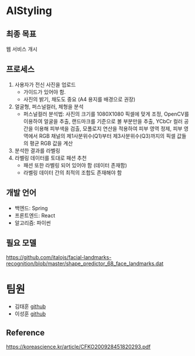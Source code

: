 # AIStyling

## 최종 목표
웹 서비스 개시

## 프로세스
1. 사용자가 전신 사진을 업로드
   - 가이드가 있어야 함.
   - 사진의 밝기, 채도도 중요 (A4 용지를 배경으로 권장)
2. 얼굴형, 퍼스널컬러, 체형을 분석
   - 퍼스널컬러 분석법: 사진의 크기를 1080X1080 픽셀에 맞게 조정, OpenCV를 이용하여 얼굴을 추출, 랜드마크를 기준으로 볼 부분만을 추출, YCbCr 컬러 공간을 이용해 피부색을 검출, 모폴로지 연산을 적용하여 피부 영역 정제, 피부 영역에서 RGB 채널의 제1사분위수(Q1)부터 제3사분위수(Q3)까지의 픽셀 값들의 평균 RGB 값을 계산
4. 분석한 결과를 라벨링
5. 라벨링 데이터를 토대로 패션 추천
   - 패션 또한 라벨링 되어 있어야 함 (데이터 존재함)
   - 라벨링 데이터 간의 최적의 조합도 존재해야 함

## 개발 언어
- 백엔드: Spring
- 프론트엔드: React
- 알고리즘: 파이썬

## 필요 모델
https://github.com/italojs/facial-landmarks-recognition/blob/master/shape_predictor_68_face_landmarks.dat

# 팀원
- 김태훈 [github](https://github.com/minchoCoin)
- 이성훈 [github](https://github.com/NextrPlue)

## Reference
https://koreascience.kr/article/CFKO200928451820293.pdf
